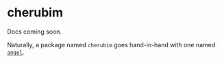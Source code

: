 # cherubim
Docs coming soon.

Naturally, a package named `cherubim` goes hand-in-hand with one named
[`angel`](https://angel-dart.github.io).